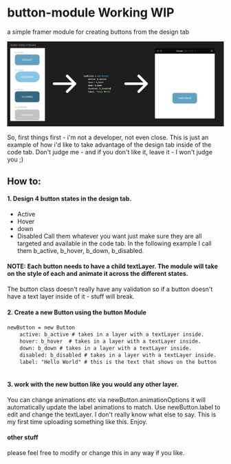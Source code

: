 # button-module Working WIP
a simple framer module for creating buttons from the design tab

![alt text](https://github.com/gejoreni/button-module/blob/master/button-module.png?raw=true "Logo Title Text 1")


So, first things first - i'm not a developer, not even close. This is just an example of how i'd like to take advantage of the design tab inside of the code tab. Don't judge me  - and if you don't like it, leave it - I won't judge you ;)

## How to:

#### 1. Design 4 button states in the design tab. 
- Active
- Hover
- down
- Disabled
Call them whatever you want just make sure they are all targeted and available in the code tab. In the following example I call them b_active, b_hover, b_down, b_disabled.

#### NOTE: Each button needs to have a child textLayer. The module will take on the style of each and animate it across the different states.

The button class doesn't really have any validation so if a button doesn't have a text layer inside of it - stuff will break. 

#### 2. Create a new Button using the button Module

```
newButton = new Button
	active: b_active # takes in a layer with a textLayer inside.
	hover: b_hover  # takes in a layer with a textLayer inside.
	down: b_down # takes in a layer with a textLayer inside.
	disabled: b_disabled # takes in a layer with a textLayer inside.
	label: "Hello World" # this is the text that shows on the button
 
 ```
#### 3. work with the new button like you would any other layer.

You can change animations etc via newButton.animationOptions it will automatically update the label animations to match.
Use newButton.label to edit and change the textLayer. I don't really know what else to say. This is my first time uploading something like this. Enjoy. 


#### other stuff

please feel free to modify or change this in any way if you like. 
